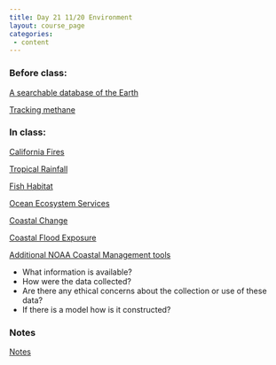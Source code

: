 ```yaml
---
title: Day 21 11/20 Environment
layout: course_page
categories:
 - content
---
```


### Before class:
[A searchable database of the Earth](https://www.ted.com/talks/will_marshall_the_mission_to_create_a_searchable_database_of_earth_s_surface/)

[Tracking methane](https://www.edf.org/climate/space-technology-can-cut-climate-pollution-earth/satellite-ted-talk)

### In class:
[California Fires](https://www.buzzfeednews.com/article/peteraldhous/california-wildfires-people-climate)

[Tropical Rainfall](https://trmm.gsfc.nasa.gov/)

[Fish Habitat](https://www.habitat.noaa.gov/protection/efh/efhmapper/index.html)

[Ocean Ecosystem Services](http://maps.oceanwealth.org/)

[Coastal Change](https://marine.usgs.gov/coastalchangehazardsportal/)

[Coastal Flood Exposure](https://coast.noaa.gov/floodexposure/#/map)

[Additional NOAA Coastal Management tools](https://coast.noaa.gov/digitalcoast/tools/)

* What information is available?
* How were the data collected?
* Are there any ethical concerns about the collection or use of these data?
* If there is a model how is it constructed?

### Notes
[Notes](../day21notes)
